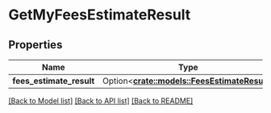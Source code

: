 # GetMyFeesEstimateResult

## Properties

Name | Type | Description | Notes
------------ | ------------- | ------------- | -------------
**fees_estimate_result** | Option<[**crate::models::FeesEstimateResult**](FeesEstimateResult.md)> |  | [optional]

[[Back to Model list]](../README.md#documentation-for-models) [[Back to API list]](../README.md#documentation-for-api-endpoints) [[Back to README]](../README.md)


